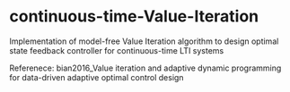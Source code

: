 # continuous-time-Value-Iteration
Implementation of model-free Value Iteration algorithm to design optimal state feedback controller for continuous-time LTI systems

Referenece: bian2016_Value iteration and adaptive dynamic programming for data-driven adaptive optimal control design
